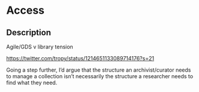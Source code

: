 # Access

## Description

Agile/GDS v library tension 

https://twitter.com/tropy/status/1214651133089714176?s=21

‪Going a step further, I’d argue that the structure an archivist/curator needs to manage a collection isn’t necessarily the structure a researcher needs to find what they need.‬


